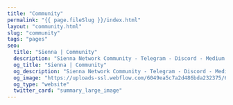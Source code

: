 ```yaml
---
title: "Community"
permalink: "{{ page.fileSlug }}/index.html"
layout: "community.html"
slug: "community"
tags: "pages"
seo:
  title: "Sienna | Community"
  description: "Sienna Network Community - Telegram - Discord - Medium - Twitter, and more..."
  og_title: "Sienna | Community"
  og_description: "Sienna Network Community - Telegram - Discord - Medium - Twitter, and more..."
  og_image: "https://uploads-ssl.webflow.com/6049ea5c7a2d486bda232375/60a77be1dbf7c429d5001b6e_Open%20Graph%20Image%20Frontpage%202.0.jpg"
  og_type: "website"
  twitter_card: "summary_large_image"
---
```



